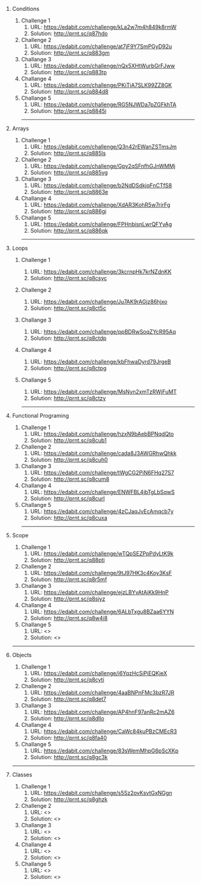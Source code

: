 
 1. Conditions
    1. Challenge 1
        1. URL: <https://edabit.com/challenge/kLa2w7m4h849k8rmW>
        2. Solution: <http://prnt.sc/q87hdo>
    2. Challenge 2
        1. URL: <https://edabit.com/challenge/at7jF9Y7SmPGyD92u>
        2. Solution: <http://prnt.sc/q883gm>
    3. Challange 3
        1. URL: <https://edabit.com/challenge/nQx5XHtWurbGrFJww>
        2. Solution: <http://prnt.sc/q883tp>
    4. Challange 4
        1. URL: <https://edabit.com/challenge/PKiTjA7SLK99ZZ8GK>
        2. Solution: <http://prnt.sc/q884d8>
    5. Challange 5
        1. URL: <https://edabit.com/challenge/RG5NJWDa7pZGFkhTA>
        2. Solution: <http://prnt.sc/q8845i> 
        ***
 2. Arrays
    1. Challenge 1
        1. URL: <https://edabit.com/challenge/Q3n42rEWanZSTmsJm> 
        2. Solution: <http://prnt.sc/q885ls> 
    2. Challenge 2
        1. URL: <https://edabit.com/challenge/Gpy2qSFnfhGJnWMMj>
        2. Solution: <http://prnt.sc/q885vg>
    3. Challange 3
        1. URL: <https://edabit.com/challenge/b2NdDSdkjqFnCTfS8>
        2. Solution: <http://prnt.sc/q8863e>
    4. Challange 4
        1. URL: <https://edabit.com/challenge/XdAR3KohR5w7rjrFg>
        2. Solution: <http://prnt.sc/q886gi>
    5. Challange 5
        1. URL: <https://edabit.com/challenge/FPHnbisnLwrQFYyAg>
        2. Solution: <http://prnt.sc/q886qk>
         ***

  3. Loops
     1. Challenge 1
        1. URL: <https://edabit.com/challenge/3kcrnpHk7krNZdnKK> 
        2. Solution: <http://prnt.sc/q8csyc> 
     2. Challenge 2
        1. URL: <https://edabit.com/challenge/Ju7AK9rAGjz86hjxo>
        2. Solution: <http://prnt.sc/q8ct5c>
     3. Challange 3
        1. URL: <https://edabit.com/challenge/ppBDRwSoqZYcR95Aq>
        2. Solution: <http://prnt.sc/q8ctdp>
     4. Challange 4
        1. URL: <https://edabit.com/challenge/kbFhwaDyrd79JrgeB>
        2. Solution: <http://prnt.sc/q8ctpg>
     5. Challange 5
        1. URL: <https://edabit.com/challenge/MsNyn2xmTzRWjFuMT>
        2. Solution: <http://prnt.sc/q8ctzy>  
        
         ***

  4. Functional Programing
     1. Challenge 1
        1. URL: <https://edabit.com/challenge/hzxN9bAebBPNqdQto> 
        2. Solution: <http://prnt.sc/q8cub1> 
     2. Challenge 2
        1. URL: <https://edabit.com/challenge/cada8J3AWGRhwQhkk>
        2. Solution: <http://prnt.sc/q8cuh0>
     3. Challange 3
        1. URL: <https://edabit.com/challenge/tWgCG2PjN6FHq27S7>
        2. Solution: <http://prnt.sc/q8cum8>
     4. Challange 4
        1. URL: <https://edabit.com/challenge/ENWFBL4jbTgLbSqwS>
        2. Solution: <http://prnt.sc/q8curl>
     5. Challange 5
        1. URL: <https://edabit.com/challenge/4zCJaqJvEcAmqcb7y>
        2. Solution: <http://prnt.sc/q8cuxa> 
        ***

  5. Scope
     1. Challenge 1
        1. URL: <https://edabit.com/challenge/wTQpSEZPpPdyLtK9k> 
        2. Solution: <http://prnt.sc/q88pti> 
     2. Challenge 2
        1. URL: <https://edabit.com/challenge/9tJ97HK3c4Koy3KsF>
        2. Solution: <http://prnt.sc/q8r5mf>
     3. Challange 3
        1. URL: <https://edabit.com/challenge/ejzLBYvAtAiKk9HnP>
        2. Solution: <http://prnt.sc/q8sjyz>
     4. Challange 4
        1. URL: <https://edabit.com/challenge/6ALbTxgu8BZaa6YYN>
        2. Solution: <http://prnt.sc/q8w4i8>
     5. Challange 5
        1. URL: <>
        2. Solution: <>    
       ***

  6. Objects
     1. Challenge 1
        1. URL: <https://edabit.com/challenge/i6YqzHcSiPiEQKjeX> 
        2. Solution: <http://prnt.sc/q8cyti> 
     2. Challenge 2
        1. URL: <https://edabit.com/challenge/4aaBNPnFMc3bzR7JR>
        2. Solution: <http://prnt.sc/q8det7>
     3. Challange 3
        1. URL: <https://edabit.com/challenge/AP4hnF97anRc2mAZ6>
        2. Solution: <http://prnt.sc/q8dllo>
     4. Challange 4
        1. URL: <https://edabit.com/challenge/CaWc84kuPBzCMEcR3>
        2. Solution: <http://prnt.sc/q8fa40>
     5. Challange 5
        1. URL: <https://edabit.com/challenge/83sWemMhpG6pScXKp>
        2. Solution: <http://prnt.sc/q8gc3k>
      ***

  7. Classes
     1. Challenge 1
        1. URL: <https://edabit.com/challenge/s5Sz2ovKsvtGxNGgn> 
        2. Solution: <http://prnt.sc/q8ghzk> 
     2. Challenge 2
        1. URL: <>
        2. Solution: <>
     3. Challange 3
        1. URL: <>
        2. Solution: <>
     4. Challange 4
        1. URL: <>
        2. Solution: <>
     5. Challange 5
        1. URL: <>
        2. Solution: <>            
